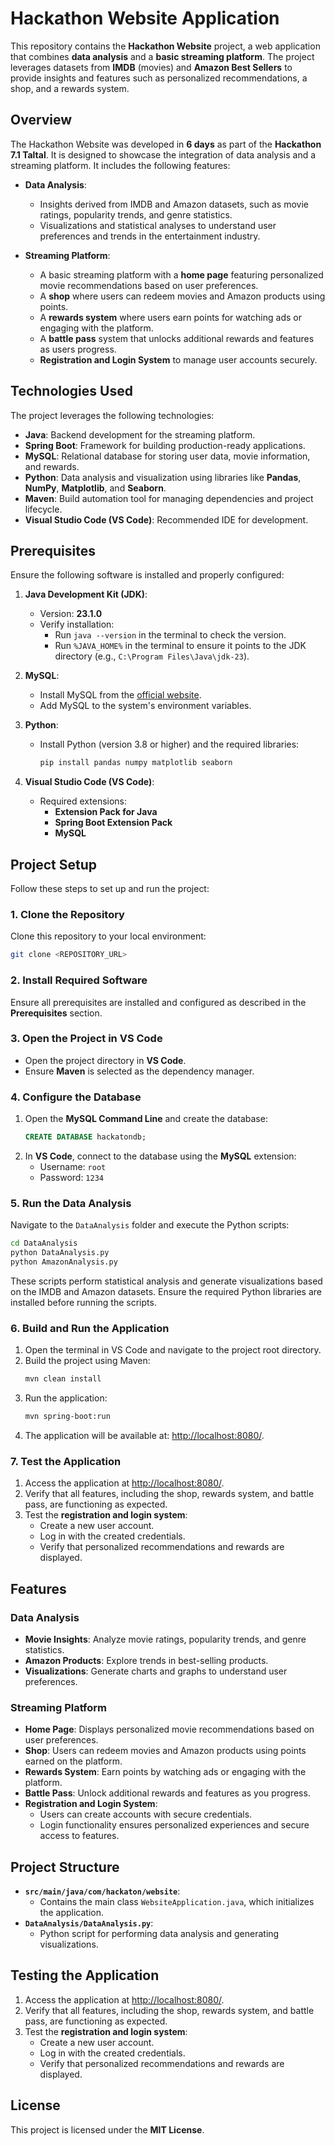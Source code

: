 # Hackathon Website Application

This repository contains the **Hackathon Website** project, a web application that combines **data analysis** and a **basic streaming platform**. The project leverages datasets from **IMDB** (movies) and **Amazon Best Sellers** to provide insights and features such as personalized recommendations, a shop, and a rewards system.

## Overview

The Hackathon Website was developed in **6 days** as part of the **Hackathon 7.1 Taltal**. It is designed to showcase the integration of data analysis and a streaming platform. It includes the following features:

- **Data Analysis**:
  - Insights derived from IMDB and Amazon datasets, such as movie ratings, popularity trends, and genre statistics.
  - Visualizations and statistical analyses to understand user preferences and trends in the entertainment industry.

- **Streaming Platform**:
  - A basic streaming platform with a **home page** featuring personalized movie recommendations based on user preferences.
  - A **shop** where users can redeem movies and Amazon products using points.
  - A **rewards system** where users earn points for watching ads or engaging with the platform.
  - A **battle pass** system that unlocks additional rewards and features as users progress.
  - **Registration and Login System** to manage user accounts securely.

## Technologies Used

The project leverages the following technologies:

- **Java**: Backend development for the streaming platform.
- **Spring Boot**: Framework for building production-ready applications.
- **MySQL**: Relational database for storing user data, movie information, and rewards.
- **Python**: Data analysis and visualization using libraries like **Pandas**, **NumPy**, **Matplotlib**, and **Seaborn**.
- **Maven**: Build automation tool for managing dependencies and project lifecycle.
- **Visual Studio Code (VS Code)**: Recommended IDE for development.

## Prerequisites

Ensure the following software is installed and properly configured:

1. **Java Development Kit (JDK)**:
   - Version: **23.1.0**
   - Verify installation:
     - Run `java --version` in the terminal to check the version.
     - Run `%JAVA_HOME%` in the terminal to ensure it points to the JDK directory (e.g., `C:\Program Files\Java\jdk-23`).

2. **MySQL**:
   - Install MySQL from the [official website](https://dev.mysql.com/downloads/installer/).
   - Add MySQL to the system's environment variables.

3. **Python**:
   - Install Python (version 3.8 or higher) and the required libraries:
     ```bash
     pip install pandas numpy matplotlib seaborn
     ```

4. **Visual Studio Code (VS Code)**:
   - Required extensions:
     - **Extension Pack for Java**
     - **Spring Boot Extension Pack**
     - **MySQL**

## Project Setup

Follow these steps to set up and run the project:

### 1. Clone the Repository
Clone this repository to your local environment:
```bash
git clone <REPOSITORY_URL>
```

### 2. Install Required Software
Ensure all prerequisites are installed and configured as described in the **Prerequisites** section.

### 3. Open the Project in VS Code
- Open the project directory in **VS Code**.
- Ensure **Maven** is selected as the dependency manager.

### 4. Configure the Database
1. Open the **MySQL Command Line** and create the database:
   ```sql
   CREATE DATABASE hackatondb;
   ```
2. In **VS Code**, connect to the database using the **MySQL** extension:
   - Username: `root`
   - Password: `1234`

### 5. Run the Data Analysis
Navigate to the `DataAnalysis` folder and execute the Python scripts:
```bash
cd DataAnalysis
python DataAnalysis.py
python AmazonAnalysis.py
```
These scripts perform statistical analysis and generate visualizations based on the IMDB and Amazon datasets. Ensure the required Python libraries are installed before running the scripts.

### 6. Build and Run the Application
1. Open the terminal in VS Code and navigate to the project root directory.
2. Build the project using Maven:
   ```bash
   mvn clean install
   ```
3. Run the application:
   ```bash
   mvn spring-boot:run
   ```
4. The application will be available at: [http://localhost:8080/](http://localhost:8080/).

### 7. Test the Application
1. Access the application at [http://localhost:8080/](http://localhost:8080/).
2. Verify that all features, including the shop, rewards system, and battle pass, are functioning as expected.
3. Test the **registration and login system**:
   - Create a new user account.
   - Log in with the created credentials.
   - Verify that personalized recommendations and rewards are displayed.

## Features

### Data Analysis
- **Movie Insights**: Analyze movie ratings, popularity trends, and genre statistics.
- **Amazon Products**: Explore trends in best-selling products.
- **Visualizations**: Generate charts and graphs to understand user preferences.

### Streaming Platform
- **Home Page**: Displays personalized movie recommendations based on user preferences.
- **Shop**: Users can redeem movies and Amazon products using points earned on the platform.
- **Rewards System**: Earn points by watching ads or engaging with the platform.
- **Battle Pass**: Unlock additional rewards and features as you progress.
- **Registration and Login System**:
  - Users can create accounts with secure credentials.
  - Login functionality ensures personalized experiences and secure access to features.

## Project Structure

- **`src/main/java/com/hackaton/website`**:
  - Contains the main class `WebsiteApplication.java`, which initializes the application.
- **`DataAnalysis/DataAnalysis.py`**:
  - Python script for performing data analysis and generating visualizations.

## Testing the Application

1. Access the application at [http://localhost:8080/](http://localhost:8080/).
2. Verify that all features, including the shop, rewards system, and battle pass, are functioning as expected.
3. Test the **registration and login system**:
   - Create a new user account.
   - Log in with the created credentials.
   - Verify that personalized recommendations and rewards are displayed.

## License

This project is licensed under the **MIT License**.